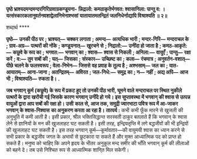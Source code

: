 **पृष्ठे भ्राश्यदमन्दमन्दरगिरिग्रावाग्रकण्डूयना-** **न्निद्रालो: कमठाकृतेर्भगवत: श्वासानिला: पान्तु व: ।** **यत्संस्कारकलानुवर्तनवशाद्वेलानिभेनाश्भसां** **यातायातमतन्द्रितं जलनिधेर्नाद्यापि विश्राश्यति ॥ २॥** 

शब्दार्थ **** 

**पृष्ठे—** **उनकी पीठ पर** **; भ्राश्यत्—** **चक्कर लगाता** **; अमन्द—** **अत्यधिक भारी** **; मन्दर-गिरि—** **मन्दराचल के** **; ग्राव-अग्र—** **पत्थरों की नोंके** **; कण्डूयनात्—** **खुरचने से** **; निद्रालो:—** **उनींदा हो जाता है** **; कमठ-आकृते:—** **कछुवे के रूप का** **;** **भगवत:—** **भगवान् का** **; श्वास—** **श्वास से निकली** **; अनिला:—** **वायुएँ** **; पान्तु—** **रक्षा करें** **; व:—** **तुम सबों की** **; यत्—** **जिसका** **; संस्कार—** **उच्छिष्ट का** **; कला—** **रंचमात्र** **; अनुवर्तन-वशात्—** **पीछे चलने के फलस्वरूप** **; वेला-निभेन—** **जिससे** **वह प्रवाह के तुल्य है** **; अश्भसाम्—** **जल का** **; यात-आयातम्—** **आना-जाना** **; अतन्द्रितम्—** **अविरत** **; जल-निधे:—** **समुद्र** **का** **; न—** **नहीं** **; अद्य अपि—** **आज भी** **; विश्राश्यति—** **रुकता है।** **.** 

**जब भगवान् कूर्म (कछुवे) के रूप में प्रकट हुए तो उनकी पीठ भारी, घूमने वाले** **मन्दराचल पर स्थित नुकीले पत्थरों के द्वारा खरोंची गई जिसके कारण भगवान् उनींदे हो** **गये। इस सुप्तावस्था में भगवान् की श्वास से उत्पन्न वायुओं द्वारा आप सबों की रक्षा हो। उसी** **काल से, आज तक, समुद्री ज्वारभाटा पवित्र रूप में आ-जाकर भगवान् के श्वास-निश्वास** **का अनुकरण करता आ रहा है।** **तात्पर्य :** कभी कभी फूँक मारने से खुजली की अनुभूति में कमी आती है। इसी प्रकार, श्रील भक्तिसिद्धान्त सरस्वती ठाकुर बतलाते हैं कि भगवान् के श्वास लेने से ज्ञानियों के मन की खुजलाहट घट सकती है। इसी तरह, इन्द्रियतृप्ति में लगे बद्धजीवों की भी इन्द्रियों की खुजलाहट घट सकती है। इस तरह भगवान् कूर्म—कूर्मावतार—की वायुमयी श्वास का ध्यान करने से सभी प्रकार के बद्धजीव जगत के अभावों से छुटकारा पा सकते हैं और मुक्त आध्यात्मिक पद को प्राप्त हो सकते हैं। मनुष्य को चाहिए कि अपने हृदय के भीतर अनुकूल मन्द समीर की भाँति भगवान् कूर्म की लीलाओं को बहने दे। तब उसे निश्चित रूप से आध्यात्मिक शानि्त मिल सकेगी।  
